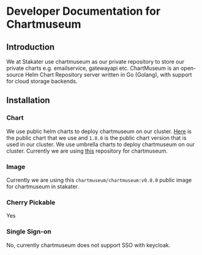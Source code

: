 # Developer Documentation for Chartmuseum

## Introduction

We at Stakater use chartmuseum as our private repository to store our private charts e.g. emailservice, gatewayapi etc. ChartMuseum is an open-source Helm Chart Repository server written in Go (Golang), with support for cloud storage backends.

## Installation

### Chart

We use public helm charts to deploy chartmuseum on our cluster. [Here](https://github.com/helm/charts/tree/master/stable/chartmuseum) is the public chart that we use and `1.8.0` is the public chart version that is used in our cluster. We use umbrella charts to deploy chartmuseum on our cluster. Currently we are using [this](https://github.com/stakater/stakaterkubehelmrelease) repository for chartmuseum.

### Image

Currently we are using this `chartmuseum/chartmuseum:v0.8.0` public image for chartmuseum in stakater.

### Cherry Pickable

Yes

### Single Sign-on

No, currently chartmuseum does not support SSO with keycloak.